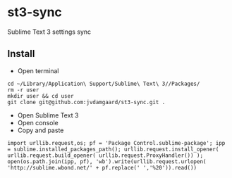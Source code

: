 st3-sync
========

Sublime Text 3 settings sync

## Install

- Open terminal

```
cd ~/Library/Application\ Support/Sublime\ Text\ 3//Packages/
rm -r user
mkdir user && cd user
git clone git@github.com:jvdamgaard/st3-sync.git .
```

- Open Sublime Text 3
- Open console
- Copy and paste

```
import urllib.request,os; pf = 'Package Control.sublime-package'; ipp = sublime.installed_packages_path(); urllib.request.install_opener( urllib.request.build_opener( urllib.request.ProxyHandler()) ); open(os.path.join(ipp, pf), 'wb').write(urllib.request.urlopen( 'http://sublime.wbond.net/' + pf.replace(' ','%20')).read())
```
